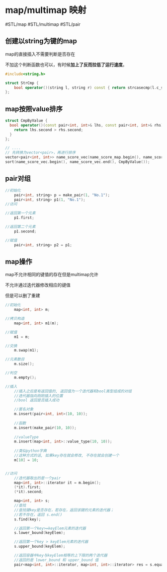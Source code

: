 # map/multimap 映射

#STL/map #STL/multimap #STL/pair

## 创建以string为键的map

map的直接插入不需要判断是否存在

不加这个判断函数也可以，有时候**加上了反而拉低了运行速度**。

```cpp
#include<string.h>

struct StrCmp {
	bool operator()(string l, string r) const { return strcasecmp(l.c_str(), r.c_str()) < 0; }
};
```

## map按照value排序

```cpp
struct CmpByValue {  
  bool operator()(const pair<int, int>& lhs, const pair<int, int>& rhs) {  
    return lhs.second > rhs.second;  
  }  
};

// ....
// 先转换为vector<pair>，再进行排序
vector<pair<int, int>> name_score_vec(name_score_map.begin(), name_score_map.end());
sort(name_score_vec.begin(), name_score_vec.end(), CmpByValue());
```



## pair对组

```c
//初始化
	pair<int, string> p = make_pair(1, "No.1");
	pair<int, string> p1(1, "No.1");
//访问

//返回第一个元素
	p1.first;

//返回第二个元素
	p1.second;

//赋值
	pair<int, string> p2 = p1;
```

## map操作

map不允许相同的键值的存在但是multimap允许

不允许通过迭代器修改相应的键值

但是可以删了重建

```c
//初始化
	map<int, int> m;

//拷贝构造
	map<int, int> m1(m);

//赋值
	m1 = m;

//交换
	m.swap(m1);

//元素数目
	m.size();

//判空
	m.empty();

//插入
	//插入之后是有返回值的, 返回值为一个迭代器和bool类型组成的对组
	//迭代器指向刚刚插入的位置
	//bool 返回是否插入成功

	//匿名对象
	m.insert(pair<int, int>(10, 10));
	
	//函数
	m.insert(make_pair(10, 10));
	
	//valueType
	m.insert(map<int, int>::value_type(10, 10));
	
	//类似python字典
	//这种方式的话, 如果key存在就会修改, 不存在就会创建一个
	m[10] = 10;


//访问
	//迭代器取出的是一个pair
	map<int, int>::iterator it = m.begin();
	(*it).first;
	(*it).second;

	map<int, int> s;
	//查找
	//查找键key是否存在，若存在，返回该键的元素的迭代器；
	//若不存在，返回 s.end()
	s.find(key);

	//返回第一个key>=keyElem元素的迭代器
	s.lower_bound(keyElem);

	//返回第一个key > keyElem元素的迭代器
	s.upper_bound(keyElem);

	//返回容器中key与keyElem相等的上下限的两个迭代器
	//返回的是 lower_bound 和 upper_bound 值
	pair<map<int, int>::iterator, map<int, int>::iterator> res = s.equal_range(key);

```

